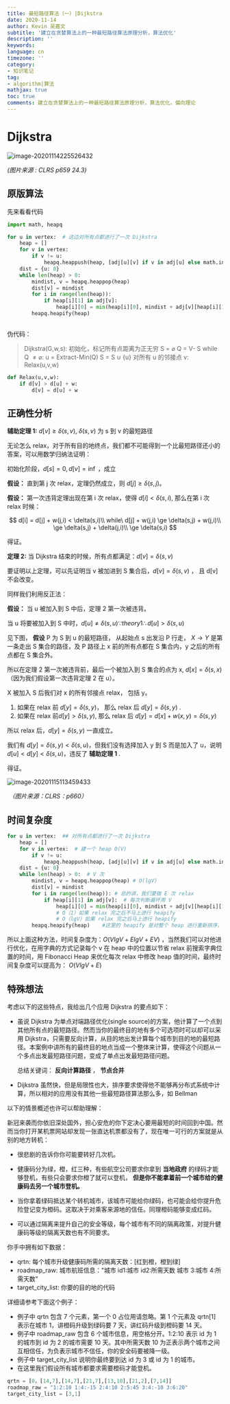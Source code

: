 ```yaml
---
title: 最短路径算法（一）|Dijkstra
date: 2020-11-14
author: Kevin 吴嘉文
subtitle: '建立在贪婪算法上的一种最短路径算法原理分析，算法优化'
description: ''
keywords: 
language: cn
timezone: ''
category:
- 知识笔记
tag:
- algorithm|算法
mathjax: true
toc: true
comments: 建立在贪婪算法上的一种最短路径算法原理分析，算法优化，偏向理论
---
```


# Dijkstra

![image-20201114225526432](/assets/img/Dijaska/image-20201114225526432.png)

*(图片来源 : CLRS p659 24.3)*

<!--more-->

## 原版算法

先来看看代码

```python
import math, heapq

for u in vertex:  # 这边对所有点都进行了一次 Dijkstra
    heap = []
    for v in vertex:
        if v != u:
            heapq.heappush(heap, [adj[u][v] if v in adj[u] else math.inf, v])  #提取到达距离最小的节点
    dist = {u: 0}
    while len(heap) > 0:
        mindist, v = heapq.heappop(heap)
        dist[v] = mindist
        for i in range(len(heap)):
            if heap[i][1] in adj[v]:
                heap[i][0] = min(heap[i][0], mindist + adj[v][heap[i][1]])
        heapq.heapify(heap)
        
```


伪代码：

> Dijkstra(G,w,s):
>     初始化，标记所有点距离为正无穷
> 	S = $\varnothing$
> 	Q = V- S
> 	while Q $\ne \varnothing:$
>     	u = Extract-Min(Q)
>     	S = S $\cup$ {u} 
> 		对所有 u 的邻接点 v:
> 			Relax(u,v,w)



```python
def Relax(u,v,w):
	if d[v] > d[u] + w:
        d[v] = d[u] + w
```




## 正确性分析

 **辅助定理 1:**  $d[v] \ge \delta(s,v),\ \delta(s,v)$  为 s 到 v 的最短路径 

无论怎么 relax，对于所有目的地终点，我们都不可能得到一个比最短路径还小的答案，可以用数学归纳法证明：



初始化阶段，$d[s]=0,d[v]= \inf$ ，成立

 **假设：** 直到第 j 次 relax，定理仍然成立，则 $d[j] \ge \delta(s,j)$。

 **假设：** 第一次违背定理出现在第 i 次 relax，使得 $d[i]<\delta(s,i)$, 那么在第 i 次 relax 时候：

$$
d[i] = d[j] + w(j,i) < \delta(s,i)\\
while\ d[j] + w(j,i) \ge \delta(s,j) + w(j,i)\\
\ge \delta(s,j) + \delta(j,i)\\
\ge \delta(s,i)
$$

得证。





 **定理 2:**  当 Dijkstra 结束的时候，所有点都满足：$d[v] = \delta(s,v)$  

要证明以上定理，可以先证明当 v 被加进到 S 集合后，$d[v] = \delta(s,v)$  ， 且 d[v] 不会改变。

同样我们利用反正法：

 **假设：**  当 u 被加入到 S 中后，定理 2 第一次被违背。

当 u 将要被加入到 S 中时，$d[u] \ne \delta(s,u) \because theory 1 \therefore d[u] > \delta(s,u)$  

见下图， **假设**  P 为 S 到 u 的最短路径， 从起始点 s 出发沿 P 行走， $X \rightarrow Y$ 是第一条走出 S 集合的路径，及 P 路径上 x 前的所有点都在 S 集合内，y 之后的所有点都在 S 集合外。

所以在定理 2 第一次被违背前，最后一个被加入到 S 集合的点为 x, $d[x] = \delta(s,x)$ （因为我们假设第一次违背定理 2 在 u）。

X 被加入 S 后我们对 x 的所有邻接点 relax， 包括 y。 

1. 如果在 relax 前 $d[y] = \delta(s,y)$， 那么 relax 后   $d[y] = \delta(s,y)$ .
2. 如果在 relax 前$d[y] > \delta(s,y)$, 那么 relax 后 $d[y] = d[x] + w(x,y) = \delta(s,y)$

所以 relax 后，$d[y] = \delta(s,y)$ 一直成立。

我们有 $d[y] = \delta(s,y) < \delta(s,u)$，但我们没有选择加入 y 到 S 而是加入了 u，说明 $d[u] < d[y] < \delta(s,u)$，违反了  **辅助定理 1** .

得证。

![image-20201115113459433](/assets/img/Dijaska/image-20201115113459433.png)

​																		*（图片来源：CLRS：p660）*

## 时间复杂度

```python
for u in vertex:  ## 对所有点都进行了一次 Dijkstra
    heap = [] 
    for v in vertex:  # 建一个 heap O(V)
        if v != u:
            heapq.heappush(heap, [adj[u][v] if v in adj[u] else math.inf, v])  
    dist = {u: 0}
    while len(heap) > 0:  # V 次
        mindist, v = heapq.heappop(heap) # O(lgV)
        dist[v] = mindist
        for i in range(len(heap)): # 总的讲，我们要做 E 次 relax
            if heap[i][1] in adj[v]:  # 每次判断最坏用 V  
                heap[i][0] = min(heap[i][0], mindist + adj[v][heap[i][1]])  
                # O（1）如果 relax 完之后不马上进行 heapify
                # O（lgV）如果 relax 完之后马上进行 heapify
        heapq.heapify(heap)    #这里的 heapify 是对整个 heap 进行重新排序，不是对一个点。你也可以选择在 relax 之后马上对相应的点进行 heapify，总消耗 O(Elgv)
```

所以上面这种方法，时间复杂度为：$O(V lgV + E lgV + EV)$ ，当然我们可以对他进行优化，在用字典的方式记录每个 v 在 heap 中的位置以节省 relax 前搜索字典位置的时间，用 Fibonacci Heap 来优化每次 relax 中修改 heap 值的时间，最终时间复杂度可以提高为： $O(V lgV + E)$ 

## 特殊想法

考虑以下的这些特点，我给出几个应用 Dijkstra 的要点如下：

+ 虽说 Dijkstra 为单点对端路径优化(single source)的方案，他计算了一个点到其他所有点的最短路径。然而当你的最终目的地有多个可选项时可以却可以采用 Dijkstra，只需要反向计算，从目的地出发计算每个城市到目的地的最短路径。本案例中讲所有的最终目的地点当成一个整体来计算，使得这个问题从一个多点出发最短路径问题，变成了单点出发最短路径问题。

  总结关键词： **反向计算路径** ， **节点合并** 

+ Dijkstra 虽然快，但是局限性也大，排序要求使得他不能够再分布式系统中计算，所以相对的应用没有其他一些最短路径算法那么多，如 Bellman

以下的情景概述也许可以帮助理解：

新冠来袭而你依旧深处国外，担心安危的你下定决心要用最短的时间回到中国。然而当你打开某机票网站却发现一张直达机票都没有了，现在唯一可行的方案就是从别的地方转机：

+ 很悲剧的告诉你你可能要转好几次机。

+ 健康码分为绿，橙，红三种，有些航空公司要求你拿到 **当地政府** 的绿码才能够登机，有些只会要求你橙了就可以登机， **但是你不能拿着前一个城市给的健康码去另一个城市登机。** 

+ 当你拿着绿码抵达某个转机城市，该城市可能给你绿码，也可能会给你提升危险登记变为橙码。这取决于对乘客来源地的信任。同理橙码能够变成红码。

+ 可以通过隔离来提升自己的安全等级，每个城市有不同的隔离政策，对提升健康码等级的隔离天数也有不同要求。

你手中拥有如下数据：

+ qrtn: 每个城市升级健康码所需的隔离天数：[红到橙，橙到绿]
+ roadmap_raw: 城市航班信息："城市 id1:城市 id2:所需天数  城市 3:城市 4:所需天数"
+ target_city_list: 你要的目的地的代码

详细请参考下面这个例子：

+ 例子中 qrtn 包含 7 个元素，第一个 0 占位用请忽略。第 1 个元素及 qrtn[1] 表示在城市 1，讲橙码升级到绿码要 7 天，讲红码升级到橙码要 14 天。
+ 例子中 roadmap_raw 包含 6 个城市信息，用空格分开。1:2:10 表示 id 为 1 的城市到 id 为 2 的城市需要 10 天。其中所需天数 10 为正表示两个城市之间互相信任，为负表示城市不信任，你的安全码要被降一级。
+ 例子中 target_city_list 说明你最终要到达 id 为 3 或 id 为 1 的城市。
+ 在这里我们假设所有城市都要求需要橙码才能登机。

```python
qrtn = [0，[14,7],[14,7],[21,7],[13,10],[21,2],[7,14]]
roadmap_raw = "1:2:10 1:4:-15 2:4:10 2:5:45 3:4:-10 3:6:20"
target_city_list = [3,1]
```







